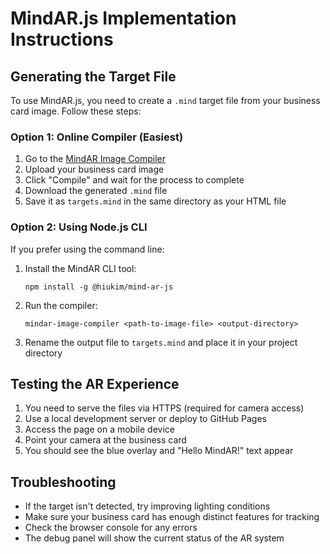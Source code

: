 # MindAR.js Implementation Instructions

## Generating the Target File

To use MindAR.js, you need to create a `.mind` target file from your business card image. Follow these steps:

### Option 1: Online Compiler (Easiest)

1. Go to the [MindAR Image Compiler](https://hiukim.github.io/mind-ar-js-doc/tools/compile/)
2. Upload your business card image
3. Click "Compile" and wait for the process to complete
4. Download the generated `.mind` file
5. Save it as `targets.mind` in the same directory as your HTML file

### Option 2: Using Node.js CLI

If you prefer using the command line:

1. Install the MindAR CLI tool:
   ```
   npm install -g @hiukim/mind-ar-js
   ```

2. Run the compiler:
   ```
   mindar-image-compiler <path-to-image-file> <output-directory>
   ```

3. Rename the output file to `targets.mind` and place it in your project directory

## Testing the AR Experience

1. You need to serve the files via HTTPS (required for camera access)
2. Use a local development server or deploy to GitHub Pages
3. Access the page on a mobile device
4. Point your camera at the business card
5. You should see the blue overlay and "Hello MindAR!" text appear

## Troubleshooting

- If the target isn't detected, try improving lighting conditions
- Make sure your business card has enough distinct features for tracking
- Check the browser console for any errors
- The debug panel will show the current status of the AR system
